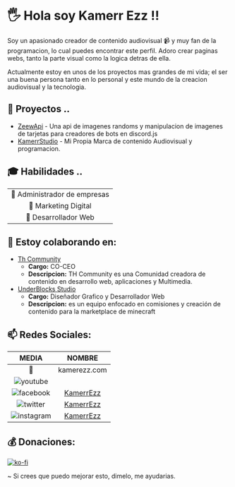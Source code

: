 # 🖐 Hola soy Kamerr Ezz !!

Soy un apasionado creador de contenido audiovisual 📹 y muy fan de la programacion, lo cual puedes encontrar este perfil. Adoro crear paginas webs, tanto la parte visual como la logica detras de ella.

Actualmente estoy en unos de los proyectos mas grandes de mi vida; el ser una buena persona tanto en lo personal y este mundo de la creacion audiovisual y la tecnologia.

## 🌱 Proyectos ..
*   [ZeewApi](https://github.com/KamerrEzz/zeewapi) - Una api de imagenes randoms y manipulacion de imagenes de tarjetas para creadores de bots en discord.js
*   [KamerrStudio]() - Mi Propia Marca de contenido Audiovisual y programacion.

## 🎓 Habilidades ..

|     	| 
|:----------------------------:	|
| 📑  Administrador de empresas 	
| 📨 Marketing Digital	|
|   💾 Desarrollador Web 	|   

## 👯 Estoy colaborando en:
* [Th Community](https://thcommunity.xyz/)
    * **Cargo:** CO-CEO
    * **Descripcion:** TH Community es una Comunidad creadora de contenido en desarrollo web, aplicaciones y Multimedia. 
* [UnderBlocks Studio]()
    * **Cargo:** Diseñador Grafico y Desarrollador Web
    * **Descripcion:** es un equipo enfocado en comisiones y creación de contenido para la marketplace de minecraft

## 📫  Redes Sociales: 


|              MEDIA             	|       NOMBRE       	|
|:----------------------------:	|:-------------------:	|
| 📧  	| kamerezz.com	|
| ![youtube](https://i.imgur.com/v76ZdvR.png) 	|
| ![facebook](https://i.imgur.com/jGWS6Ep.png) 	| [KamerrEzz](https://www.facebook.com/KamerrEzz)	|
| ![twitter](https://i.imgur.com/HeZ0zJn.png) 	| [KamerrEzz](https://twitter.com/KamerrEzz/)	|
| ![instagram](https://i.imgur.com/tu01NLm.png) 	| [KamerrEzz](https://www.instagram.com/KamerrEzz/)	|

## 💰 Donaciones:

[![ko-fi](https://www.ko-fi.com/img/githubbutton_sm.svg)](https://ko-fi.com/W7W3YEOZ)

~ Si crees que puedo mejorar esto, dimelo, me ayudarias.
